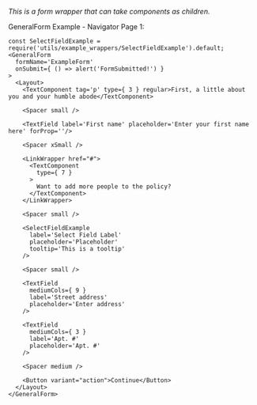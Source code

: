 _This is a form wrapper that can take components as children._

GeneralForm Example - Navigator Page 1:

    const SelectFieldExample = require('utils/example_wrappers/SelectFieldExample').default;
    <GeneralForm
      formName='ExampleForm'
      onSubmit={ () => alert('FormSubmitted!') }
    >
      <Layout>
        <TextComponent tag='p' type={ 3 } regular>First, a little about you and your humble abode</TextComponent>

        <Spacer small />

        <TextField label='First name' placeholder='Enter your first name here' forProp=''/>

        <Spacer xSmall />

        <LinkWrapper href="#">
          <TextComponent
            type={ 7 }
          >
            Want to add more people to the policy?
          </TextComponent>
        </LinkWrapper>

        <Spacer small />

        <SelectFieldExample
          label='Select Field Label'
          placeholder='Placeholder'
          tooltip='This is a tooltip'
        />

        <Spacer small />

        <TextField
          mediumCols={ 9 }
          label='Street address'
          placeholder='Enter address'
        />

        <TextField
          mediumCols={ 3 }
          label='Apt. #'
          placeholder='Apt. #'
        />

        <Spacer medium />

        <Button variant="action">Continue</Button>
      </Layout>
    </GeneralForm>
